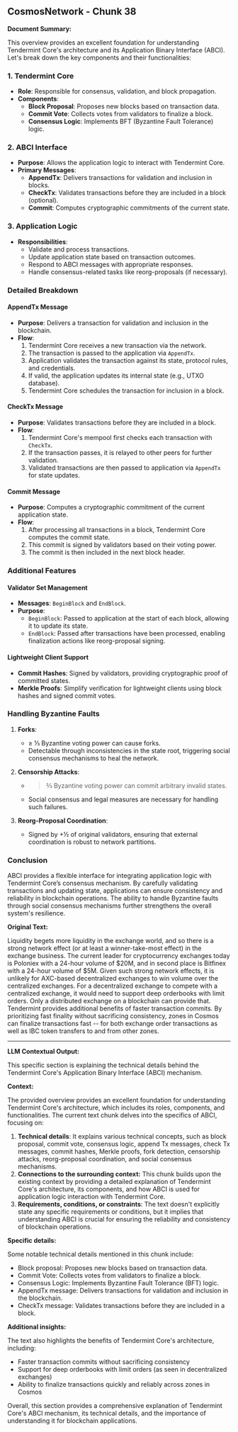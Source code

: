 ## CosmosNetwork - Chunk 38

**Document Summary:**

This overview provides an excellent foundation for understanding Tendermint Core's architecture and its Application Binary Interface (ABCI). Let's break down the key components and their functionalities:

### 1. **Tendermint Core**
   - **Role**: Responsible for consensus, validation, and block propagation.
   - **Components**:
     - **Block Proposal**: Proposes new blocks based on transaction data.
     - **Commit Vote**: Collects votes from validators to finalize a block.
     - **Consensus Logic**: Implements BFT (Byzantine Fault Tolerance) logic.

### 2. **ABCI Interface**
   - **Purpose**: Allows the application logic to interact with Tendermint Core.
   - **Primary Messages**:
     - **AppendTx**: Delivers transactions for validation and inclusion in blocks.
     - **CheckTx**: Validates transactions before they are included in a block (optional).
     - **Commit**: Computes cryptographic commitments of the current state.

### 3. **Application Logic**
   - **Responsibilities**:
     - Validate and process transactions.
     - Update application state based on transaction outcomes.
     - Respond to ABCI messages with appropriate responses.
     - Handle consensus-related tasks like reorg-proposals (if necessary).

### Detailed Breakdown

#### **AppendTx Message**
- **Purpose**: Delivers a transaction for validation and inclusion in the blockchain.
- **Flow**:
  1. Tendermint Core receives a new transaction via the network.
  2. The transaction is passed to the application via `AppendTx`.
  3. Application validates the transaction against its state, protocol rules, and credentials.
  4. If valid, the application updates its internal state (e.g., UTXO database).
  5. Tendermint Core schedules the transaction for inclusion in a block.

#### **CheckTx Message**
- **Purpose**: Validates transactions before they are included in a block.
- **Flow**:
  1. Tendermint Core's mempool first checks each transaction with `CheckTx`.
  2. If the transaction passes, it is relayed to other peers for further validation.
  3. Validated transactions are then passed to application via `AppendTx` for state updates.

#### **Commit Message**
- **Purpose**: Computes a cryptographic commitment of the current application state.
- **Flow**:
  1. After processing all transactions in a block, Tendermint Core computes the commit state.
  2. This commit is signed by validators based on their voting power.
  3. The commit is then included in the next block header.

### Additional Features

#### **Validator Set Management**
- **Messages**: `BeginBlock` and `EndBlock`.
- **Purpose**:
  - `BeginBlock`: Passed to application at the start of each block, allowing it to update its state.
  - `EndBlock`: Passed after transactions have been processed, enabling finalization actions like reorg-proposal signing.

#### **Lightweight Client Support**
- **Commit Hashes**: Signed by validators, providing cryptographic proof of committed states.
- **Merkle Proofs**: Simplify verification for lightweight clients using block hashes and signed commit votes.

### Handling Byzantine Faults

1. **Forks**:
   - ≥ ⅓ Byzantine voting power can cause forks.
   - Detectable through inconsistencies in the state root, triggering social consensus mechanisms to heal the network.

2. **Censorship Attacks**:
   - > ⅔ Byzantine voting power can commit arbitrary invalid states.
   - Social consensus and legal measures are necessary for handling such failures.

3. **Reorg-Proposal Coordination**:
   - Signed by +½ of original validators, ensuring that external coordination is robust to network partitions.

### Conclusion
ABCI provides a flexible interface for integrating application logic with Tendermint Core’s consensus mechanism. By carefully validating transactions and updating state, applications can ensure consistency and reliability in blockchain operations. The ability to handle Byzantine faults through social consensus mechanisms further strengthens the overall system's resilience.

**Original Text:**

Liquidity begets more liquidity in the exchange world, and so there is a strong network effect (or at least a winner-take-most effect) in the exchange business. The current leader for cryptocurrency exchanges today is Poloniex with a 24-hour volume of $20M, and in second place is Bitfinex with a 24-hour volume of $5M. Given such strong network effects, it is unlikely for AXC-based decentralized exchanges to win volume over the centralized exchanges. For a decentralized exchange to compete with a centralized exchange, it would need to support deep orderbooks with limit orders. Only a distributed exchange on a blockchain can provide that. Tendermint provides additional benefits of faster transaction commits. By prioritizing fast finality without sacrificing consistency, zones in Cosmos can finalize transactions fast -- for both exchange order transactions as well as IBC token transfers to and from other zones.

---

**LLM Contextual Output:**

This specific section is explaining the technical details behind the Tendermint Core's Application Binary Interface (ABCI) mechanism.

**Context:**

The provided overview provides an excellent foundation for understanding Tendermint Core's architecture, which includes its roles, components, and functionalities. The current text chunk delves into the specifics of ABCI, focusing on:

1. **Technical details**: It explains various technical concepts, such as block proposal, commit vote, consensus logic, append Tx messages, check Tx messages, commit hashes, Merkle proofs, fork detection, censorship attacks, reorg-proposal coordination, and social consensus mechanisms.
2. **Connections to the surrounding context:** This chunk builds upon the existing context by providing a detailed explanation of Tendermint Core's architecture, its components, and how ABCI is used for application logic interaction with Tendermint Core.
3. **Requirements, conditions, or constraints**: The text doesn't explicitly state any specific requirements or conditions, but it implies that understanding ABCI is crucial for ensuring the reliability and consistency of blockchain operations.

**Specific details:**

Some notable technical details mentioned in this chunk include:

* Block proposal: Proposes new blocks based on transaction data.
* Commit Vote: Collects votes from validators to finalize a block.
* Consensus Logic: Implements Byzantine Fault Tolerance (BFT) logic.
* AppendTx message: Delivers transactions for validation and inclusion in the blockchain.
* CheckTx message: Validates transactions before they are included in a block.

**Additional insights:**

The text also highlights the benefits of Tendermint Core's architecture, including:

* Faster transaction commits without sacrificing consistency
* Support for deep orderbooks with limit orders (as seen in decentralized exchanges)
* Ability to finalize transactions quickly and reliably across zones in Cosmos

Overall, this section provides a comprehensive explanation of Tendermint Core's ABCI mechanism, its technical details, and the importance of understanding it for blockchain applications.
